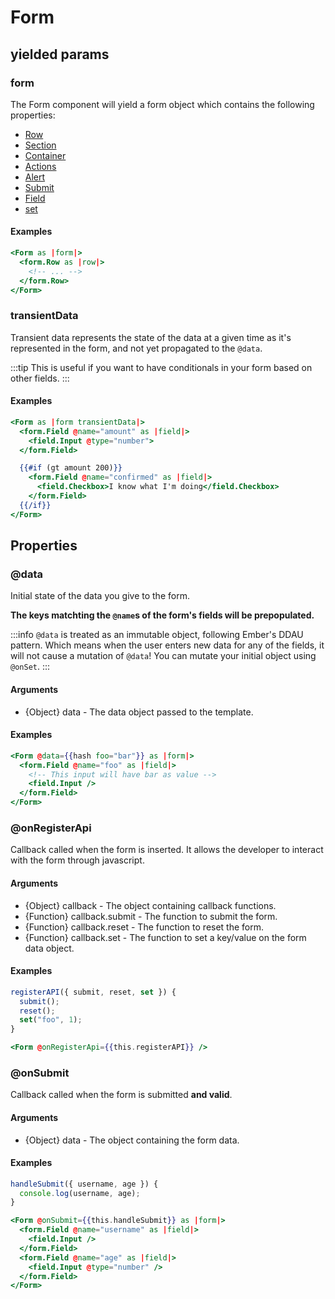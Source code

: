 # Form

## yielded params

### form

The Form component will yield a form object which contains the following properties:

- [Row](./layout#row-and-col)
- [Section](./layout#section)
- [Container](./layout#container)
- [Actions](./layout#actions)
- [Alert](./alert)
- [Submit](./submit)
- [Field](./field)
- [set](./helpers#set)

#### Examples

```hbs
<Form as |form|>
  <form.Row as |row|>
    <!-- ... -->
  </form.Row>
</Form>
```

### transientData

Transient data represents the state of the data at a given time as it's represented in the form, and not yet propagated to the `@data`.

:::tip
This is useful if you want to have conditionals in your form based on other fields.
:::

#### Examples

```hbs
<Form as |form transientData|>
  <form.Field @name="amount" as |field|>
    <field.Input @type="number">
  </form.Field>

  {{#if (gt amount 200)}}
    <form.Field @name="confirmed" as |field|>
      <field.Checkbox>I know what I'm doing</field.Checkbox>
    </form.Field>
  {{/if}}
</Form>
```

## Properties

### @data

Initial state of the data you give to the form.

**The keys matchting the `@name`s of the form's fields will be prepopulated.**

:::info
`@data` is treated as an immutable object, following Ember's DDAU pattern. Which means when the user enters new data for any of the fields, it will not cause a mutation of `@data`! You can mutate your initial object using `@onSet`.
:::

#### Arguments

- {Object} data - The data object passed to the template.

#### Examples

```hbs
<Form @data={{hash foo="bar"}} as |form|>
  <form.Field @name="foo" as |field|>
    <!-- This input will have bar as value -->
    <field.Input />
  </form.Field>
</Form>
```

### @onRegisterApi

Callback called when the form is inserted. It allows the developer to interact with the form through javascript.

#### Arguments

- {Object} callback - The object containing callback functions.
- {Function} callback.submit - The function to submit the form.
- {Function} callback.reset - The function to reset the form.
- {Function} callback.set - The function to set a key/value on the form data object.

#### Examples

```javascript
registerAPI({ submit, reset, set }) {
  submit();
  reset();
  set("foo", 1);
}
```

```hbs
<Form @onRegisterApi={{this.registerAPI}} />
```

### @onSubmit

Callback called when the form is submitted **and valid**.

#### Arguments

- {Object} data - The object containing the form data.

#### Examples

```javascript
handleSubmit({ username, age }) {
  console.log(username, age);
}
```

```hbs
<Form @onSubmit={{this.handleSubmit}} as |form|>
  <form.Field @name="username" as |field|>
    <field.Input />
  </form.Field>
  <form.Field @name="age" as |field|>
    <field.Input @type="number" />
  </form.Field>
</Form>
```
